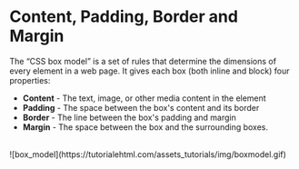 # Content, Padding, Border and Margin

The “CSS box model” is a set of rules that determine the dimensions of every element in a web page. It gives each box (both inline and block) four properties:

- **Content** - The text, image, or other media content in the element
- **Padding** - The space between the box's content and its border
- **Border** - The line between the box's padding and margin
- **Margin** - The space between the box and the surrounding boxes.
<br/>
![box_model](https://tutorialehtml.com/assets_tutorials/img/boxmodel.gif)